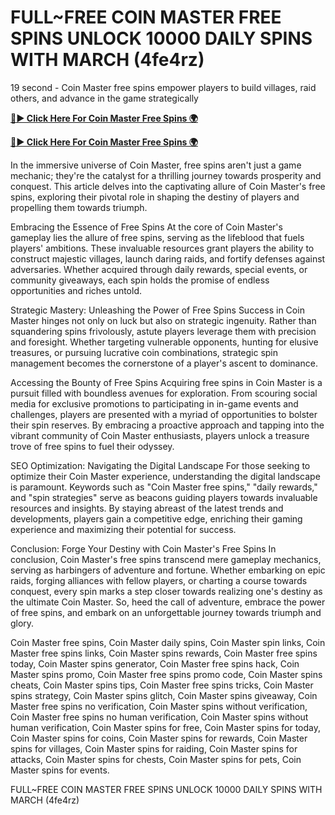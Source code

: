 # FULL~FREE COIN MASTER FREE SPINS UNLOCK 10000 DAILY SPINS WITH MARCH (4fe4rz) 

19 second - Coin Master free spins empower players to build villages, raid others, and advance in the game strategically

[**🔴► Click Here For Coin Master Free Spins 🌍**](https://sur-prize.online/)

[**🔴► Click Here For Coin Master Free Spins 🌍**](https://sur-prize.online/)
 

In the immersive universe of Coin Master, free spins aren't just a game mechanic; they're the catalyst for a thrilling journey towards prosperity and conquest. This article delves into the captivating allure of Coin Master's free spins, exploring their pivotal role in shaping the destiny of players and propelling them towards triumph.

Embracing the Essence of Free Spins
At the core of Coin Master's gameplay lies the allure of free spins, serving as the lifeblood that fuels players' ambitions. These invaluable resources grant players the ability to construct majestic villages, launch daring raids, and fortify defenses against adversaries. Whether acquired through daily rewards, special events, or community giveaways, each spin holds the promise of endless opportunities and riches untold.

Strategic Mastery: Unleashing the Power of Free Spins
Success in Coin Master hinges not only on luck but also on strategic ingenuity. Rather than squandering spins frivolously, astute players leverage them with precision and foresight. Whether targeting vulnerable opponents, hunting for elusive treasures, or pursuing lucrative coin combinations, strategic spin management becomes the cornerstone of a player's ascent to dominance.

Accessing the Bounty of Free Spins
Acquiring free spins in Coin Master is a pursuit filled with boundless avenues for exploration. From scouring social media for exclusive promotions to participating in in-game events and challenges, players are presented with a myriad of opportunities to bolster their spin reserves. By embracing a proactive approach and tapping into the vibrant community of Coin Master enthusiasts, players unlock a treasure trove of free spins to fuel their odyssey.

SEO Optimization: Navigating the Digital Landscape
For those seeking to optimize their Coin Master experience, understanding the digital landscape is paramount. Keywords such as "Coin Master free spins," "daily rewards," and "spin strategies" serve as beacons guiding players towards invaluable resources and insights. By staying abreast of the latest trends and developments, players gain a competitive edge, enriching their gaming experience and maximizing their potential for success.

Conclusion: Forge Your Destiny with Coin Master's Free Spins
In conclusion, Coin Master's free spins transcend mere gameplay mechanics, serving as harbingers of adventure and fortune. Whether embarking on epic raids, forging alliances with fellow players, or charting a course towards conquest, every spin marks a step closer towards realizing one's destiny as the ultimate Coin Master. So, heed the call of adventure, embrace the power of free spins, and embark on an unforgettable journey towards triumph and glory.

Coin Master free spins, Coin Master daily spins, Coin Master spin links, Coin Master free spins links, Coin Master spins rewards, Coin Master free spins today, Coin Master spins generator, Coin Master free spins hack, Coin Master spins promo, Coin Master free spins promo code, Coin Master spins cheats, Coin Master spins tips, Coin Master free spins tricks, Coin Master spins strategy, Coin Master spins glitch, Coin Master spins giveaway, Coin Master free spins no verification, Coin Master spins without verification, Coin Master free spins no human verification, Coin Master spins without human verification, Coin Master spins for free, Coin Master spins for today, Coin Master spins for coins, Coin Master spins for rewards, Coin Master spins for villages, Coin Master spins for raiding, Coin Master spins for attacks, Coin Master spins for chests, Coin Master spins for pets, Coin Master spins for events.

FULL~FREE COIN MASTER FREE SPINS UNLOCK 10000 DAILY SPINS WITH MARCH (4fe4rz) 


